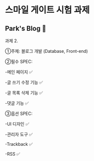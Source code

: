 # 스마일 게이트 시험 과제

## Park's Blog 🎉

과제 2.

①주제: 블로그 개발 (Database, Front-end)

②필수 SPEC:

-메인 페이지 ✅

-글 쓰기 수정 기능 ✅

-글 목록 삭제 기능 ✅

-댓글 기능 ✅

③옵션 SPEC:

-UI 디자인 ✅

-관리자 도구 ✅

-Trackback ✅

-RSS ✅

